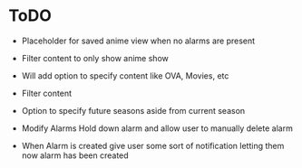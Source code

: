 # ToDO
* Placeholder for saved anime view when no alarms are present

* Filter content to only show anime show

* Will add option to specify content like OVA, Movies, etc

* Filter content

* Option to specify future seasons aside from current season

* Modify Alarms
	Hold down alarm and allow user to manually delete alarm

* When Alarm is created give user some sort of notification letting them now alarm has been created

